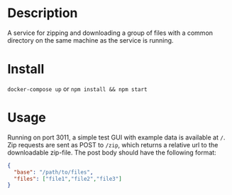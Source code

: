 # Description
A service for zipping and downloading a group of files with a common directory on the same machine as the service is running.


# Install
`docker-compose up` or `npm install && npm start`

# Usage
Running on port 3011, a simple test GUI with example data is available at `/`. Zip requests are sent as POST to `/zip`, which returns a relative url to the downloadable zip-file. The post body should have the following format:

```json
{
  "base": "/path/to/files",
  "files": ["file1","file2","file3"]
}
```